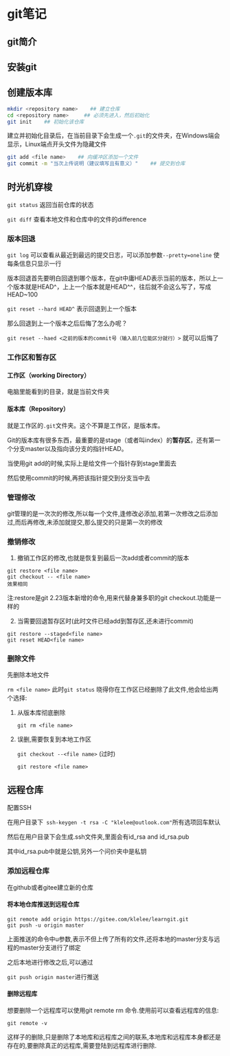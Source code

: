 # git笔记

## git简介

## 安装git

## 创建版本库

```bash
mkdir <repository name>    ## 建立仓库
cd <repository name>     ## 必须先进入，然后初始化
git init    ## 初始化该仓库
```

建立并初始化目录后，在当前目录下会生成一个`.git`的文件夹，在Windows端会显示，Linux端点开头文件为隐藏文件

```bash
git add <file name>    ## 向缓冲区添加一个文件
git commit -m "当次上传说明（建议填写且有意义）"    ## 提交到仓库
```

## 时光机穿梭

`git status`  返回当前仓库的状态

`git diff`  查看本地文件和仓库中的文件的difference

### 版本回退

`git log`  可以查看从最近到最远的提交日志，可以添加参数`--pretty=oneline` 使每条信息只显示一行

版本回退首先要明白回退到哪个版本，在git中庸HEAD表示当前的版本，所以上一个版本就是HEAD^，上上一个版本就是HEAD^^，往后就不会这么写了，写成HEAD~100

`git reset --hard HEAD^`  表示回退到上一个版本

那么回退到上一个版本之后后悔了怎么办呢？

`git reset --haed <之前的版本的commit号（输入前几位能区分就行）>`  就可以后悔了

### 工作区和暂存区

#### 工作区（working Directory）

电脑里能看到的目录，就是当前文件夹

#### 版本库（Repository）

就是工作区的`.git`文件夹。这个不算是工作区，是版本库。

Git的版本库有很多东西，最重要的是stage（或者叫index）的**暂存区**，还有第一个分支master以及指向该分支的指针HEAD。

当使用git add的时候,实际上是给文件一个指针存到stage里面去

然后使用commit的时候,再把该指针提交到分支当中去

### 管理修改

git管理的是一次次的修改,所以每一个文件,逢修改必添加,若第一次修改之后添加过,而后再修改,未添加就提交,那么提交的只是第一次的修改

### 撤销修改

1. 撤销工作区的修改,也就是恢复到最后一次add或者commit的版本

```
git restore <file name>
git checkout -- <file name>
效果相同
```

注:restore是git 2.23版本新增的命令,用来代替身兼多职的git checkout.功能是一样的

2. 当需要回退暂存区时(此时文件已经add到暂存区,还未进行commit)

```
git restore --staged<file name>
git reset HEAD<file name>
```

### 删除文件

先删除本地文件

`rm <file name>` 此时`git status` 晓得你在工作区已经删除了此文件,他会给出两个选择:

1. 从版本库彻底删除

   `git rm <file name>`

2. 误删,需要恢复到本地工作区

   `git checkout --<file name>`  (过时)

   `git restore <file name>` 

## 远程仓库

配置SSH

在用户目录下` ssh-keygen -t rsa -C "klelee@outlook.com"`所有选项回车默认

然后在用户目录下会生成.ssh文件夹,里面会有id_rsa and id_rsa.pub

其中id_rsa.pub中就是公钥,另外一个问价夹中是私钥

### 添加远程仓库

在github或者gitee建立新的仓库

#### 将本地仓库推送到远程仓库

```
git remote add origin https://gitee.com/klelee/learngit.git
git push -u origin master
```

上面推送的命令中u参数,表示不但上传了所有的文件,还将本地的master分支与远程的master分支进行了绑定

之后本地进行修改之后,可以通过

`git push origin master`进行推送

#### 删除远程库

想要删除一个远程库可以使用git remote rm <name>命令.使用前可以查看远程库的信息:

`git remote -v`

这样子的删除,只是删除了本地库和远程库之间的联系,本地库和远程库本身都还是存在的,要删除真正的远程库,需要登陆到远程库进行删除.







